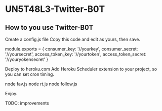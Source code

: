 # UN5T48L3-Twitter-B0T


## How to you use Twitter-B0T
Create a config.js file
Copy this code and edit as yours, then save.

module.exports = {
  consumer_key: '//yourkey',
  consumer_secret: '//yoursecret',
  access_token_key: '//yourtoken',
  access_token_secret: '//youryokensecret'
}

Deploy to heroku.com
Add Heroku Scheduler extension to your project, so you can set cron timing.

node fav.js
node rt.js
node follow.js

Enjoy.


TODO: improvements